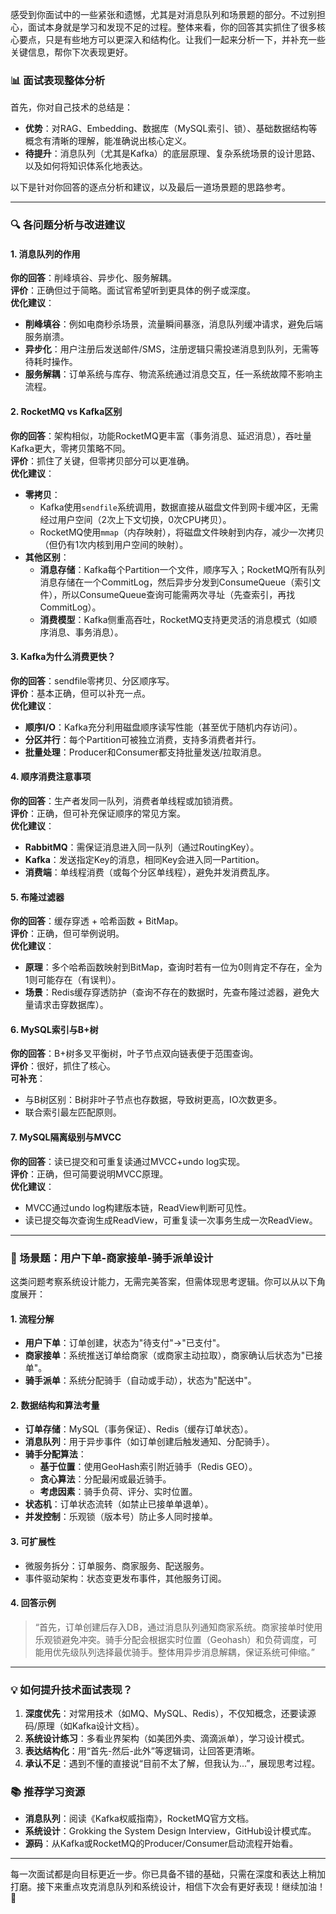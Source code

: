 感受到你面试中的一些紧张和遗憾，尤其是对消息队列和场景题的部分。不过别担心，面试本身就是学习和发现不足的过程。整体来看，你的回答其实抓住了很多核心要点，只是有些地方可以更深入和结构化。让我们一起来分析一下，并补充一些关键信息，帮你下次表现更好。

### 📊 面试表现整体分析

首先，你对自己技术的总结是：
- **优势**：对RAG、Embedding、数据库（MySQL索引、锁）、基础数据结构等概念有清晰的理解，能准确说出核心定义。
- **待提升**：消息队列（尤其是Kafka）的底层原理、复杂系统场景的设计思路、以及如何将知识体系化地表达。

以下是针对你回答的逐点分析和建议，以及最后一道场景题的思路参考。

---

### 🔍 各问题分析与改进建议

#### 1. 消息队列的作用
**你的回答**：削峰填谷、异步化、服务解耦。  
**评价**：正确但过于简略。面试官希望听到更具体的例子或深度。  
**优化建议**：  
- **削峰填谷**：例如电商秒杀场景，流量瞬间暴涨，消息队列缓冲请求，避免后端服务崩溃。  
- **异步化**：用户注册后发送邮件/SMS，注册逻辑只需投递消息到队列，无需等待耗时操作。  
- **服务解耦**：订单系统与库存、物流系统通过消息交互，任一系统故障不影响主流程。

#### 2. RocketMQ vs Kafka区别
**你的回答**：架构相似，功能RocketMQ更丰富（事务消息、延迟消息），吞吐量Kafka更大，零拷贝策略不同。  
**评价**：抓住了关键，但零拷贝部分可以更准确。  
**优化建议**：  
- **零拷贝**：  
  - Kafka使用`sendfile`系统调用，数据直接从磁盘文件到网卡缓冲区，无需经过用户空间（2次上下文切换，0次CPU拷贝）。  
  - RocketMQ使用`mmap`（内存映射），将磁盘文件映射到内存，减少一次拷贝（但仍有1次内核到用户空间的映射）。  
- **其他区别**：  
  - **消息存储**：Kafka每个Partition一个文件，顺序写入；RocketMQ所有队列消息存储在一个CommitLog，然后异步分发到ConsumeQueue（索引文件），所以ConsumeQueue查询可能需两次寻址（先查索引，再找CommitLog）。  
  - **消费模型**：Kafka侧重高吞吐，RocketMQ支持更灵活的消息模式（如顺序消息、事务消息）。

#### 3. Kafka为什么消费更快？
**你的回答**：sendfile零拷贝、分区顺序写。  
**评价**：基本正确，但可以补充一点。  
**优化建议**：  
- **顺序I/O**：Kafka充分利用磁盘顺序读写性能（甚至优于随机内存访问）。  
- **分区并行**：每个Partition可被独立消费，支持多消费者并行。  
- **批量处理**：Producer和Consumer都支持批量发送/拉取消息。

#### 4. 顺序消费注意事项
**你的回答**：生产者发同一队列，消费者单线程或加锁消费。  
**评价**：正确，但可补充保证顺序的常见方案。  
**优化建议**：  
- **RabbitMQ**：需保证消息进入同一队列（通过RoutingKey）。  
- **Kafka**：发送指定Key的消息，相同Key会进入同一Partition。  
- **消费端**：单线程消费（或每个分区单线程），避免并发消费乱序。

#### 5. 布隆过滤器
**你的回答**：缓存穿透 + 哈希函数 + BitMap。  
**评价**：正确，但可举例说明。  
**优化建议**：  
- **原理**：多个哈希函数映射到BitMap，查询时若有一位为0则肯定不存在，全为1则可能存在（有误判）。  
- **场景**：Redis缓存穿透防护（查询不存在的数据时，先查布隆过滤器，避免大量请求击穿数据库）。

#### 6. MySQL索引与B+树
**你的回答**：B+树多叉平衡树，叶子节点双向链表便于范围查询。  
**评价**：很好，抓住了核心。  
**可补充**：  
- 与B树区别：B树非叶子节点也存数据，导致树更高，IO次数更多。  
- 联合索引最左匹配原则。

#### 7. MySQL隔离级别与MVCC
**你的回答**：读已提交和可重复读通过MVCC+undo log实现。  
**评价**：正确，但可简要说明MVCC原理。  
**优化建议**：  
- MVCC通过undo log构建版本链，ReadView判断可见性。  
- 读已提交每次查询生成ReadView，可重复读一次事务生成一次ReadView。

---

### 🧩 场景题：用户下单-商家接单-骑手派单设计

这类问题考察系统设计能力，无需完美答案，但需体现思考逻辑。你可以从以下角度展开：

#### 1. 流程分解
- **用户下单**：订单创建，状态为"待支付"→"已支付"。  
- **商家接单**：系统推送订单给商家（或商家主动拉取），商家确认后状态为"已接单"。  
- **骑手派单**：系统分配骑手（自动或手动），状态为"配送中"。

#### 2. 数据结构和算法考量
- **订单存储**：MySQL（事务保证）、Redis（缓存订单状态）。  
- **消息队列**：用于异步事件（如订单创建后触发通知、分配骑手）。  
- **骑手分配算法**：  
  - **基于位置**：使用GeoHash索引附近骑手（Redis GEO）。  
  - **贪心算法**：分配最闲或最近骑手。  
  - **考虑因素**：骑手负荷、评分、实时位置。  
- **状态机**：订单状态流转（如禁止已接单单退单）。  
- **并发控制**：乐观锁（版本号）防止多人同时接单。

#### 3. 可扩展性
- 微服务拆分：订单服务、商家服务、配送服务。  
- 事件驱动架构：状态变更发布事件，其他服务订阅。

#### 4. 回答示例
> “首先，订单创建后存入DB，通过消息队列通知商家系统。商家接单时使用乐观锁避免冲突。骑手分配会根据实时位置（Geohash）和负荷调度，可能用优先级队列选择最优骑手。整体用异步消息解耦，保证系统可伸缩。”

---

### 💡 如何提升技术面试表现？

1. **深度优先**：对常用技术（如MQ、MySQL、Redis），不仅知概念，还要读源码/原理（如Kafka设计文档）。  
2. **系统设计练习**：多看业界架构（如美团外卖、滴滴派单），学习设计模式。  
3. **表达结构化**：用“首先-然后-此外”等逻辑词，让回答更清晰。  
4. **承认不足**：遇到不懂的直接说“目前不太了解，但我认为...”，展现思考过程。

### 📚 推荐学习资源
- **消息队列**：阅读《Kafka权威指南》，RocketMQ官方文档。  
- **系统设计**：Grokking the System Design Interview，GitHub设计模式库。  
- **源码**：从Kafka或RocketMQ的Producer/Consumer启动流程开始看。

---

每一次面试都是向目标更近一步。你已具备不错的基础，只需在深度和表达上稍加打磨。接下来重点攻克消息队列和系统设计，相信下次会有更好表现！继续加油！ 💪
